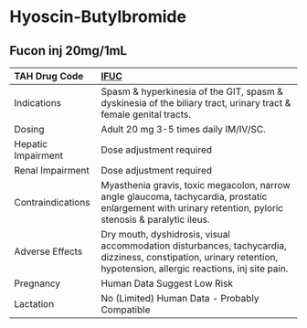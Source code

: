 # Hyoscin-Butylbromide

## Fucon inj 20mg/1mL

| TAH Drug Code      | [IFUC](https://www.tahsda.org.tw/drugs/hissearch.php?drug_code=IFUC)                                                                                                |
|:-------------------|:--------------------------------------------------------------------------------------------------------------------------------------------------------------------|
| Indications        | Spasm & hyperkinesia of the GIT, spasm & dyskinesia of the biliary tract, urinary tract & female genital tracts.                                                    |
| Dosing             | Adult 20 mg 3-5 times daily IM/IV/SC.                                                                                                                               |
| Hepatic Impairment | Dose adjustment required                                                                                                                                            |
| Renal Impairment   | Dose adjustment required                                                                                                                                            |
| Contraindications  | Myasthenia gravis, toxic megacolon, narrow angle glaucoma, tachycardia, prostatic enlargement with urinary retention, pyloric stenosis & paralytic ileus.           |
| Adverse Effects    | Dry mouth, dyshidrosis, visual accommodation disturbances, tachycardia, dizziness, constipation, urinary retention, hypotension, allergic reactions, inj site pain. |
| Pregnancy          | Human Data Suggest Low Risk                                                                                                                                         |
| Lactation          | No (Limited) Human Data - Probably Compatible                                                                                                                       |

